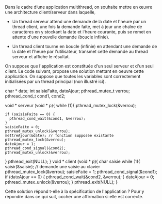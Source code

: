 Dans le cadre d’une application multithread, on souhaite mettre en œuvre une architecture client/serveur dans laquelle, 

- Un thread serveur attend une demande de la date et l'heure par un thread client, une fois la demande faite, met à jour une chaîne de caractères en y stockant la date et l'heure courante, puis se remet en attente d'une nouvelle demande (boucle infinie).

- Un thread client tourne en boucle (infinie) en attendant une demande de la date et l'heure par l'utilisateur, transmet cette demande au thread serveur et affiche le résultat.

On suppose que l'application est constituée d'un seul serveur et d'un seul client. Le code suivant, propose une solution mettant en oeuvre cette application. On suppose que toutes les variables sont correctement initialisées par un thread principal (non illustré ici).

 char * date;
 int saisieFaite, dateAjour; 
 pthread_mutex_t verrou;
 pthread_cond_t cond1, cond2;

 
 void * serveur (void * p){
  while (1){
    pthread_mutex_lock(&verrou);
    
    if (saisieFaite == 0) {
      pthread_cond_wait(&cond1, &verrou);
    }
    saisieFaite = 0;
    pthread_mutex_unlock(&verrou);
    mettreAjour(&date); // fonction supposée existante
    pthread_mutex_lock(&verrou);
    dateAjour = 1;
    pthread_cond_signal(&cond2);
    pthread_mutex_unlock(&verrou);
  }
  pthread_exit(NULL); 
 }
 void * client (void * p){
  char saisie
  while (1){
    saisir(&saisie); // demande une saisie au clavier
    pthread_mutex_lock(&verrou);
    saisieFaite = 1;
    pthread_cond_signal(&cond1);
    if (dateAjour == 0) {
      pthread_cond_wait(&cond2, &verrou);
    }
    dateAjour = 0;
    pthread_mutex_unlock(&verrou);
  }
  pthread_exit(NULL); 
}

Cette solution répond t-elle à la spécification de l'application ? Pour y répondre dans ce qui suit, cocher une affirmation  si elle est correcte.
